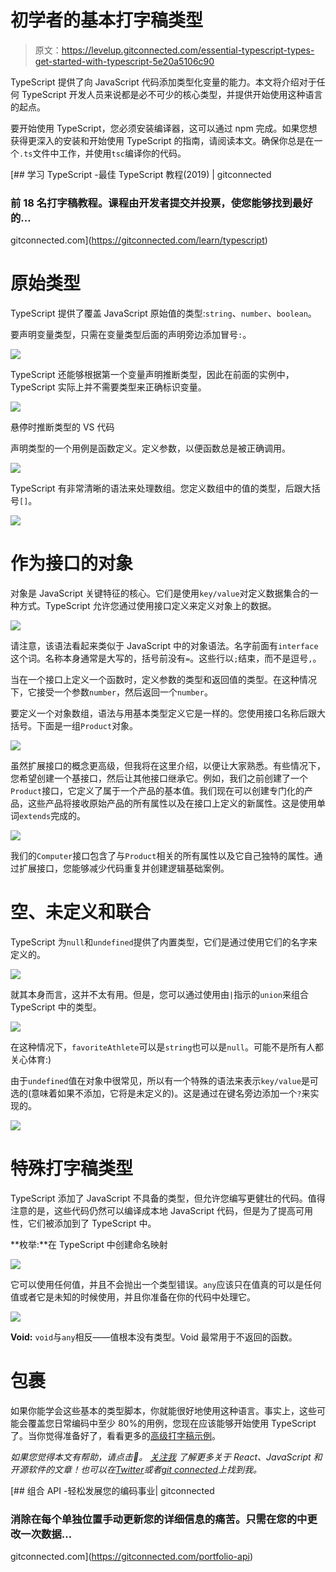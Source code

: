 # 初学者的基本打字稿类型

> 原文：<https://levelup.gitconnected.com/essential-typescript-types-get-started-with-typescript-5e20a5106c90>

TypeScript 提供了向 JavaScript 代码添加类型化变量的能力。本文将介绍对于任何 TypeScript 开发人员来说都是必不可少的核心类型，并提供开始使用这种语言的起点。

要开始使用 TypeScript，您必须安装编译器，这可以通过 npm 完成。如果您想获得更深入的安装和开始使用 TypeScript 的指南，请阅读本文。确保你总是在一个`.ts`文件中工作，并使用`tsc`编译你的代码。

[](https://gitconnected.com/learn/typescript) [## 学习 TypeScript -最佳 TypeScript 教程(2019) | gitconnected

### 前 18 名打字稿教程。课程由开发者提交并投票，使您能够找到最好的…

gitconnected.com](https://gitconnected.com/learn/typescript) 

# 原始类型

TypeScript 提供了覆盖 JavaScript 原始值的类型:`string`、`number`、`boolean`。

要声明变量类型，只需在变量类型后面的声明旁边添加冒号`:`。

![](img/089051f2b4301952fc867f1cf1b53346.png)

TypeScript 还能够根据第一个变量声明推断类型，因此在前面的实例中，TypeScript 实际上并不需要类型来正确标识变量。

![](img/1c9561dae863586662c4fe4d874830ab.png)

悬停时推断类型的 VS 代码

声明类型的一个用例是函数定义。定义参数，以便函数总是被正确调用。

![](img/1ce2b33345c63f8c7e4028c0132cafc3.png)

TypeScript 有非常清晰的语法来处理数组。您定义数组中的值的类型，后跟大括号`[]`。

![](img/0ad6846576cb2463f4f78f813f272701.png)

# 作为接口的对象

对象是 JavaScript 关键特征的核心。它们是使用`key/value`对定义数据集合的一种方式。TypeScript 允许您通过使用接口定义来定义对象上的数据。

![](img/31062c78e9cfa4bf4d4474990ffe4f1c.png)

请注意，该语法看起来类似于 JavaScript 中的对象语法。名字前面有`interface`这个词。名称本身通常是大写的，括号前没有`=`。这些行以`;`结束，而不是逗号`,`。

当在一个接口上定义一个函数时，定义参数的类型和返回值的类型。在这种情况下，它接受一个参数`number`，然后返回一个`number`。

要定义一个对象数组，语法与用基本类型定义它是一样的。您使用接口名称后跟大括号。下面是一组`Product`对象。

![](img/5ee50a4c54610db60d80fefa98a54535.png)

虽然扩展接口的概念更高级，但我将在这里介绍，以便让大家熟悉。有些情况下，您希望创建一个基接口，然后让其他接口继承它。例如，我们之前创建了一个`Product`接口，它定义了属于一个产品的基本值。我们现在可以创建专门化的产品，这些产品将接收原始产品的所有属性以及在接口上定义的新属性。这是使用单词`extends`完成的。

![](img/4fb9d622fff097661bb70712292582f6.png)

我们的`Computer`接口包含了与`Product`相关的所有属性以及它自己独特的属性。通过扩展接口，您能够减少代码重复并创建逻辑基础案例。

# 空、未定义和联合

TypeScript 为`null`和`undefined`提供了内置类型，它们是通过使用它们的名字来定义的。

![](img/cdbb2931f7aa4bb503bb246677f557c9.png)

就其本身而言，这并不太有用。但是，您可以通过使用由`|`指示的`union`来组合 TypeScript 中的类型。

![](img/f5cb66bbb699c9f5f6caa96b5a8d1f40.png)

在这种情况下，`favoriteAthlete`可以是`string`也可以是`null`。可能不是所有人都关心体育:)

由于`undefined`值在对象中很常见，所以有一个特殊的语法来表示`key/value`是可选的(意味着如果不添加，它将是未定义的)。这是通过在键名旁边添加一个`?`来实现的。

![](img/8acfcde2ca1efe606a4eecd23273aab8.png)

# 特殊打字稿类型

TypeScript 添加了 JavaScript 不具备的类型，但允许您编写更健壮的代码。值得注意的是，这些代码仍然可以编译成本地 JavaScript 代码，但是为了提高可用性，它们被添加到了 TypeScript 中。

**枚举:**在 TypeScript 中创建命名映射

![](img/bbc3d038d9ba848f4c75e9a6fee19a87.png)

它可以使用任何值，并且不会抛出一个类型错误。`any`应该只在值真的可以是任何值或者它是未知的时候使用，并且你准备在你的代码中处理它。

![](img/8070b38f9a115688c1b5f96e82d81e3d.png)

**Void:** `void`与`any`相反——值根本没有类型。Void 最常用于不返回的函数。

# 包裹

如果你能学会这些基本的类型脚本，你就能很好地使用这种语言。事实上，这些可能会覆盖您日常编码中至少 80%的用例，您现在应该能够开始使用 TypeScript 了。当你觉得准备好了，看看更多的[高级打字稿示例](/advanced-typescript-types-with-examples-1d144e4eda9e)。

*如果您觉得本文有帮助，请点击👏。* [*关注我*](https://medium.com/@treyhuffine) *了解更多关于 React、JavaScript 和开源软件的文章！也可以在*[*Twitter*](https://twitter.com/treyhuffine)*或者*[*git connected*](https://gitconnected.com/treyhuffine)*上找到我。*

[](https://gitconnected.com/portfolio-api) [## 组合 API -轻松发展您的编码事业| gitconnected

### 消除在每个单独位置手动更新您的详细信息的痛苦。只需在您的中更改一次数据…

gitconnected.com](https://gitconnected.com/portfolio-api)